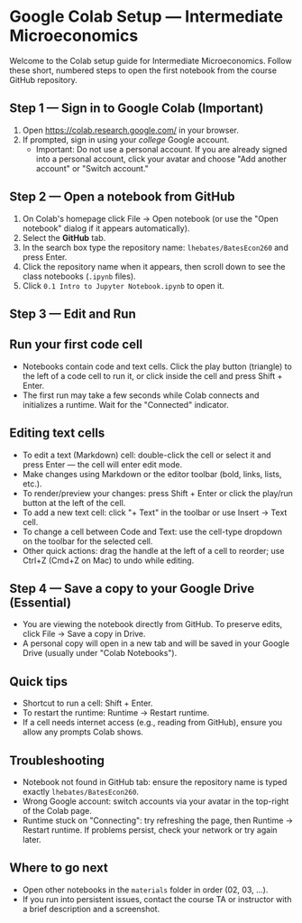 # Google Colab Setup — Intermediate Microeconomics

Welcome to the Colab setup guide for Intermediate Microeconomics. Follow these short, numbered steps to open the first notebook from the course GitHub repository.

## Step 1 — Sign in to Google Colab (Important)

1. Open https://colab.research.google.com/ in your browser.  
2. If prompted, sign in using your *college* Google account.  
   - Important: Do not use a personal account. If you are already signed into a personal account, click your avatar and choose "Add another account" or "Switch account."

## Step 2 — Open a notebook from GitHub

1. On Colab's homepage click File → Open notebook (or use the "Open notebook" dialog if it appears automatically).  
2. Select the **GitHub** tab.  
3. In the search box type the repository name: `lhebates/BatesEcon260` and press Enter.  
4. Click the repository name when it appears, then scroll down to see the class notebooks (`.ipynb` files).
5. Click `0.1 Intro to Jupyter Notebook.ipynb` to open it.

## Step 3 — Edit and Run

## Run your first code cell

- Notebooks contain code and text cells. Click the play button (triangle) to the left of a code cell to run it, or click inside the cell and press Shift + Enter.  
- The first run may take a few seconds while Colab connects and initializes a runtime. Wait for the "Connected" indicator.

## Editing text cells

- To edit a text (Markdown) cell: double-click the cell or select it and press Enter — the cell will enter edit mode.  
- Make changes using Markdown or the editor toolbar (bold, links, lists, etc.).  
- To render/preview your changes: press Shift + Enter or click the play/run button at the left of the cell.  
- To add a new text cell: click "+ Text" in the toolbar or use Insert → Text cell.  
- To change a cell between Code and Text: use the cell-type dropdown on the toolbar for the selected cell.  
- Other quick actions: drag the handle at the left of a cell to reorder; use Ctrl+Z (Cmd+Z on Mac) to undo while editing.

## Step 4 — Save a copy to your Google Drive (Essential)

- You are viewing the notebook directly from GitHub. To preserve edits, click File → Save a copy in Drive.
- A personal copy will open in a new tab and will be saved in your Google Drive (usually under "Colab Notebooks").

## Quick tips

- Shortcut to run a cell: Shift + Enter.  
- To restart the runtime: Runtime → Restart runtime.  
- If a cell needs internet access (e.g., reading from GitHub), ensure you allow any prompts Colab shows.

## Troubleshooting

- Notebook not found in GitHub tab: ensure the repository name is typed exactly `lhebates/BatesEcon260`.  
- Wrong Google account: switch accounts via your avatar in the top-right of the Colab page.  
- Runtime stuck on "Connecting": try refreshing the page, then Runtime → Restart runtime. If problems persist, check your network or try again later.

## Where to go next

- Open other notebooks in the `materials` folder in order (02, 03, ...).  
- If you run into persistent issues, contact the course TA or instructor with a brief description and a screenshot.